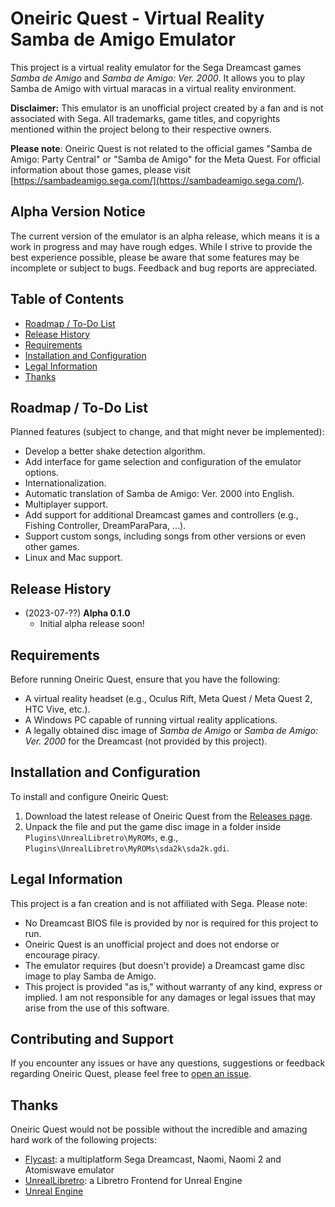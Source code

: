 # Oneiric Quest - Virtual Reality Samba de Amigo Emulator

This project is a virtual reality emulator for the Sega Dreamcast games _Samba de Amigo_ and _Samba de Amigo: Ver. 2000_. It allows you to play Samba de Amigo with virtual maracas in a virtual reality environment.

**Disclaimer:** This emulator is an unofficial project created by a fan and is not associated with Sega. All trademarks, game titles, and copyrights mentioned within the project belong to their respective owners.

**Please note**: Oneiric Quest is not related to the official games "Samba de Amigo: Party Central" or "Samba de Amigo" for the Meta Quest. For official information about those games, please visit [https://sambadeamigo.sega.com/](https://sambadeamigo.sega.com/).

## Alpha Version Notice

The current version of the emulator is an alpha release, which means it is a work in progress and may have rough edges. While I strive to provide the best experience possible, please be aware that some features may be incomplete or subject to bugs. Feedback and bug reports are appreciated.

## Table of Contents

- [Roadmap / To-Do List](#roadmap--to-do-list)
- [Release History](#release-history)
- [Requirements](#requirements)
- [Installation and Configuration](#installation-and-configuration)
- [Legal Information](#legal-information)
- [Thanks](#thanks)

## Roadmap / To-Do List

Planned features (subject to change, and that might never be implemented):

- Develop a better shake detection algorithm.
- Add interface for game selection and configuration of the emulator options.
- Internationalization.
- Automatic translation of Samba de Amigo: Ver. 2000 into English.
- Multiplayer support.
- Add support for additional Dreamcast games and controllers (e.g., Fishing Controller, DreamParaPara, ...).
- Support custom songs, including songs from other versions or even other games.
- Linux and Mac support.

## Release History

- (2023-07-??) **Alpha 0.1.0**
    - Initial alpha release soon!

## Requirements

Before running Oneiric Quest, ensure that you have the following:

- A virtual reality headset (e.g., Oculus Rift, Meta Quest / Meta Quest 2, HTC Vive, etc.).
- A Windows PC capable of running virtual reality applications.
- A legally obtained disc image of _Samba de Amigo_ or _Samba de Amigo: Ver. 2000_ for the Dreamcast (not provided by this project).

## Installation and Configuration

To install and configure Oneiric Quest:

1. Download the latest release of Oneiric Quest from the [Releases page](https://github.com/AltoRetrato/Oneiric-Quest/releases).
2. Unpack the file and put the game disc image in a folder inside `Plugins\UnrealLibretro\MyROMs`, e.g., `Plugins\UnrealLibretro\MyROMs\sda2k\sda2k.gdi`.

## Legal Information

This project is a fan creation and is not affiliated with Sega. Please note:

- No Dreamcast BIOS file is provided by nor is required for this project to run.
- Oneiric Quest is an unofficial project and does not endorse or encourage piracy.
- The emulator requires (but doesn't provide) a Dreamcast game disc image to play Samba de Amigo.
- This project is provided "as is," without warranty of any kind, express or implied. I am not responsible for any damages or legal issues that may arise from the use of this software.

## Contributing and Support

If you encounter any issues or have any questions, suggestions or feedback regarding Oneiric Quest, please feel free to [open an issue](https://github.com/AltoRetrato/Oneiric-Quest/issues).

## Thanks

Oneiric Quest would not be possible without the incredible and amazing hard work of the following projects:

- [Flycast](https://github.com/flyinghead/flycast): a multiplatform Sega Dreamcast, Naomi, Naomi 2 and Atomiswave emulator
- [UnrealLibretro](https://github.com/N7Alpha/UnrealLibretro): a Libretro Frontend for Unreal Engine
- [Unreal Engine](https://www.unrealengine.com/)
